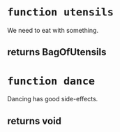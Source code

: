 


# `function utensils`

We need to eat with something.





## returns BagOfUtensils



# `function dance`

Dancing has good side-effects.





## returns void
